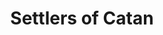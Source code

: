 ---
slug: settlers
title: Settlers of Catan
ready: false
description: 'A digital take on the classic board game Settlers of Catan.
<br/><br/>
The game is designed with an Ipad as the board, being visible to everyone. All resources and trading is done secretly on each players individual phone.
<br/><br/>
A fun and challenging project. '
cover:
  src: /img/settlers-feature.png
  alt: an iPad displaying the Settlers of Catan board with an iPhone displaying the player's hand next to it
  height: 375
---